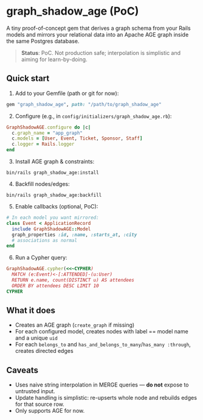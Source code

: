 # graph_shadow_age (PoC)

A tiny proof-of-concept gem that derives a graph schema from your Rails models and mirrors your relational data into
an Apache AGE graph inside the same Postgres database.

> **Status**: PoC. Not production safe; interpolation is simplistic and aiming for learn-by-doing.

## Quick start

1. Add to your Gemfile (path or git for now):

```ruby
gem "graph_shadow_age", path: "/path/to/graph_shadow_age"
```

2. Configure (e.g., in `config/initializers/graph_shadow_age.rb`):

```ruby
GraphShadowAGE.configure do |c|
  c.graph_name = "app_graph"
  c.models = [User, Event, Ticket, Sponsor, Staff]
  c.logger = Rails.logger
end
```

3. Install AGE graph & constraints:

```
bin/rails graph_shadow_age:install
```

4. Backfill nodes/edges:

```
bin/rails graph_shadow_age:backfill
```

5. Enable callbacks (optional, PoC):

```ruby
# In each model you want mirrored:
class Event < ApplicationRecord
  include GraphShadowAGE::Model
  graph_properties :id, :name, :starts_at, :city
  # associations as normal
end
```

6. Run a Cypher query:

```ruby
GraphShadowAGE.cypher(<<~CYPHER)
  MATCH (e:Event)<-[:ATTENDED]-(u:User)
  RETURN e.name, count(DISTINCT u) AS attendees
  ORDER BY attendees DESC LIMIT 10
CYPHER
```

## What it does

- Creates an AGE graph (`create_graph` if missing)
- For each configured model, creates nodes with label == model name and a unique `uid`
- For each `belongs_to` and `has_and_belongs_to_many`/`has_many :through`, creates directed edges

## Caveats

- Uses naive string interpolation in MERGE queries — **do not** expose to untrusted input.
- Update handling is simplistic: re-upserts whole node and rebuilds edges for that source row.
- Only supports AGE for now.
